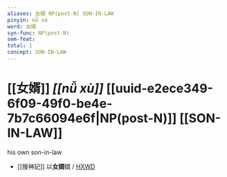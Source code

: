```yaml
---
aliases: 女婿 NP(post-N) SON-IN-LAW
pinyin: nǚ xù
word: 女婿
syn-func: NP(post-N)
sem-feat: 
total: 1
concept: SON-IN-LAW 
---
```

# [[女婿]] *[[nǚ xù]]*  [[uuid-e2ece349-6f09-49f0-be4e-7b7c66094e6f|NP(post-N)]] [[SON-IN-LAW]]
his own son-in-law
 - [[搜神記]] 以**女婿**婿 / [HXWD](https://hxwd.org/textview.html?location=KR3l0099_tls_016-21a.66)